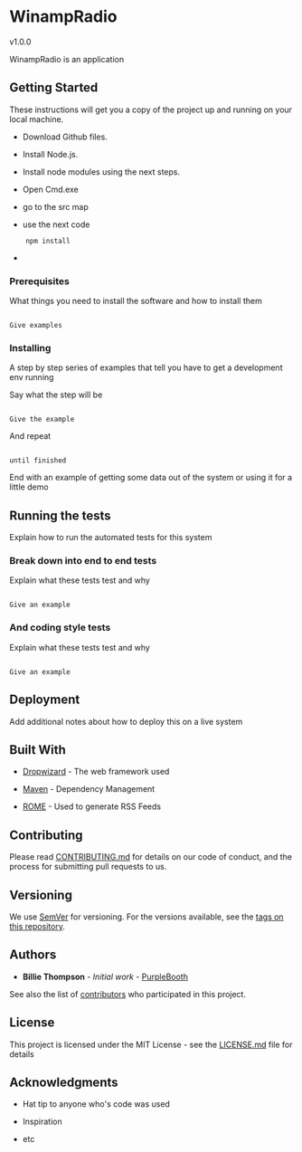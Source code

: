 # WinampRadio

 v1.0.0

WinampRadio is an application



## Getting Started

These instructions will get you a copy of the project up and running on your local machine. 

* Download Github files.

* Install Node.js.

* Install node modules using the next steps.
  
* Open Cmd.exe
  
* go to the src map
  
* use the next code

```
	npm install

```

* 



### Prerequisites


What things you need to install the software and how to install them


```

Give examples

```


### Installing


A step by step series of examples that tell you have to get a development env running



Say what the step will be



```

Give the example

```


And repeat


```

until finished

```


End with an example of getting some data out of the system or using it for a little demo



## Running the tests

Explain how to run the automated tests for this system



### Break down into end to end tests

Explain what these tests test and why


```

Give an example

```


### And coding style tests

Explain what these tests test and why


```

Give an example

```


## Deployment



Add additional notes about how to deploy this on a live system



## Built With



* [Dropwizard](http://www.dropwizard.io/1.0.2/docs/) - The web framework used

* [Maven](https://maven.apache.org/) - Dependency Management

* [ROME](https://rometools.github.io/rome/) - Used to generate RSS Feeds



## Contributing



Please read [CONTRIBUTING.md](https://gist.github.com/PurpleBooth/b24679402957c63ec426) for details on our code of conduct, and the process for submitting pull requests to us.



## Versioning



We use [SemVer](http://semver.org/) for versioning. For the versions available, see the [tags on this repository](https://github.com/your/project/tags). 



## Authors



* **Billie Thompson** - *Initial work* - [PurpleBooth](https://github.com/PurpleBooth)

See also the list of [contributors](https://github.com/your/project/contributors) who participated in this project.



## License

This project is licensed under the MIT License - see the [LICENSE.md](LICENSE.md) file for details

## Acknowledgments



* Hat tip to anyone who's code was used

* Inspiration

* etc